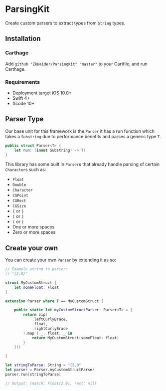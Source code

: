 #  ParsingKit

Create custom parsers to extract types from `String` types.

## Installation 

### Carthage 

Add `github "ZkHaider/ParsingKit" "master"` to your Cartfile, and run Carthage. 

### Requirements

- Deployment target iOS 10.0+
- Swift 4+
- Xcode 10+

## Parser Type 

Our base unit for this framework is the `Parser` it has a run function which takes a `Substring` due to performance benefits and parses a generic type `T`.

```swift 
public struct Parser<T> {
    let run: (inout Substring) -> T?
}
```

This library has some built in `Parser`s that already handle parsing of certain `Character`s such as:

- `Float`
- `Double`
- `Character`
- `CGPoint`
- `CGRect` 
- `CGSize`
- `{` or  `}`
- `[` or  `]`
- `(` or  `)`
- One or more spaces 
- Zero or more spaces

## Create your own

You can create your own `Parser` by extending it as so:

```swift
// Example string to parser:
// "{2.0}"

struct MyCustomStruct {
    let someFloat: Float
}

extension Parser where T == MyCustomStruct {

    public static let myCustomStructParser: Parser<T> = {
        return zip(
            .leftCurlyBrace,
            .float,
            .rightCurlyBrace
        ).map { _, float, _ in 
            return MyCustomStruct(someFloat: float)
        }
    }()

}

let stringToParse: String = "{2.0"
let parser = Parser.myCustomStructParser
parser.run(stringToParse)

// Output: (match: Float(2.0), rest: nil)
```
